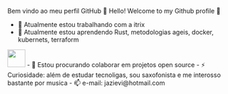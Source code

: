 Bem vindo ao meu perfil GitHub 👋
Hello! Welcome to my Github profile 👋

- 🔭 Atualmente estou trabalhando com a itrix
- 🌱 Atualmente estou aprendendo Rust, metodologias ageis, docker, kubernets, terraform 
<img src="https://cdn.jsdelivr.net/gh/devicons/devicon/icons/git/git-original.svg" width="40" height="40"/>
 <link rel="stylesheet" href="https://cdn.jsdelivr.net/gh/devicons/devicon@v2.15.1/devicon.min.css"> 
- 👯 Estou procurando colaborar em projetos open source
- ⚡ Curiosidade: além de estudar tecnoligas, sou saxofonista e me interosso bastante por musica
- 📫 e-mail: jazievi@hotmail.com 


